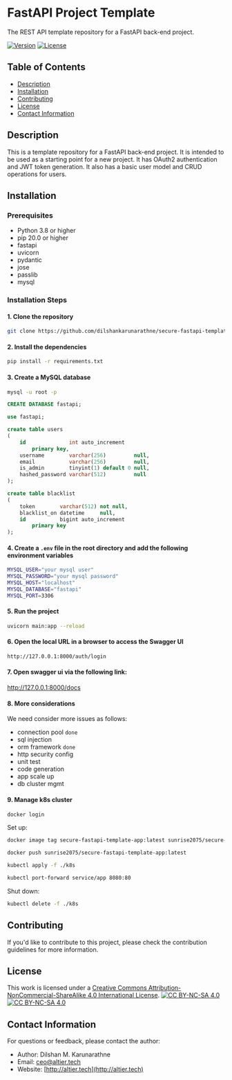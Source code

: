 # FastAPI Project Template

The REST API template repository for a FastAPI back-end project.

[![Version](https://img.shields.io/badge/version-1.0-brightgreen.svg)](https://pypi.org/project/ad-topic-recommender/)
[![License](https://img.shields.io/badge/license-CC%20BY--NC--SA%204.0-blue.svg)](https://creativecommons.org/licenses/by-nc-sa/4.0/)

## Table of Contents

- [Description](#description)
- [Installation](#installation)
- [Contributing](#contributing)
- [License](#license)
- [Contact Information](#contact-information)

## Description

This is a template repository for a FastAPI back-end project. It is intended to be used as a starting point for a new project.
It has OAuth2 authentication and JWT token generation. It also has a basic user model and CRUD operations for users.

## Installation

### Prerequisites

- Python 3.8 or higher
- pip 20.0 or higher
- fastapi
- uvicorn
- pydantic
- jose
- passlib
- mysql

### Installation Steps

#### 1. Clone the repository

```bash
git clone https://github.com/dilshankarunarathne/secure-fastapi-template.git
```

#### 2. Install the dependencies

```bash
pip install -r requirements.txt
```

#### 3. Create a MySQL database

```bash
mysql -u root -p
```

```sql
CREATE DATABASE fastapi;

use fastapi;

create table users
(
    id              int auto_increment
        primary key,
    username        varchar(256)         null,
    email           varchar(256)         null,
    is_admin        tinyint(1) default 0 null,
    hashed_password varchar(512)         null
);

create table blacklist
(
    token        varchar(512) not null,
    blacklist_on datetime     null,
    id           bigint auto_increment
        primary key
);

```

#### 4. Create a `.env` file in the root directory and add the following environment variables

```bash
MYSQL_USER="your mysql user"
MYSQL_PASSWORD="your mysql password"
MYSQL_HOST="localhost"
MYSQL_DATABASE="fastapi"
MYSQL_PORT=3306
```

#### 5. Run the project

```bash
uvicorn main:app --reload
```

#### 6. Open the local URL in a browser to access the Swagger UI

```bash
http://127.0.0.1:8000/auth/login
```

#### 7. Open swagger ui via the following link:

http://127.0.0.1:8000/docs

#### 8. More considerations

We need consider more issues as follows:

- connection pool `done`
- sql injection
- orm framework `done`
- http security config
- unit test
- code generation
- app scale up
- db cluster mgmt

#### 9. Manage k8s cluster

```bash
docker login
````

Set up:

```bash
docker image tag secure-fastapi-template-app:latest sunrise2075/secure-fastapi-template-app:latest

docker push sunrise2075/secure-fastapi-template-app:latest

kubectl apply -f ./k8s

kubectl port-forward service/app 8080:80

```

Shut down:
    
```bash
kubectl delete -f ./k8s
```


## Contributing

If you'd like to contribute to this project, please check the contribution guidelines for more information.

## License

This work is licensed under a
[Creative Commons Attribution-NonCommercial-ShareAlike 4.0 International License][cc-by-nc-sa].
[![CC BY-NC-SA 4.0][cc-by-nc-sa-shield]][cc-by-nc-sa]  
[![CC BY-NC-SA 4.0][cc-by-nc-sa-image]][cc-by-nc-sa] 

[cc-by-nc-sa]: http://creativecommons.org/licenses/by-nc-sa/4.0/
[cc-by-nc-sa-image]: https://licensebuttons.net/l/by-nc-sa/4.0/88x31.png
[cc-by-nc-sa-shield]: https://img.shields.io/badge/License-CC%20BY--NC--SA%204.0-lightgrey.svg

## Contact Information

For questions or feedback, please contact the author:

- Author: Dilshan M. Karunarathne
- Email: ceo@altier.tech
- Website: [http://altier.tech](http://altier.tech)

